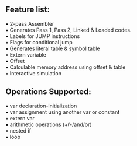 ## Feature list:
• 2-pass Assembler  
• Generates Pass 1, Pass 2, Linked & Loaded codes.  
• Labels for JUMP instructions  
• Flags for conditional jump  
• Generates literal table & symbol table  
• Extern variable  
• Offset  
• Calculable memory address using offset & table  
• Interactive simulation  
  
## Operations Supported:
• var declaration-initialization  
• var assignment using another var or constant  
• extern var  
• arithmetic operations (+/-/and/or)  
• nested if  
• loop  

